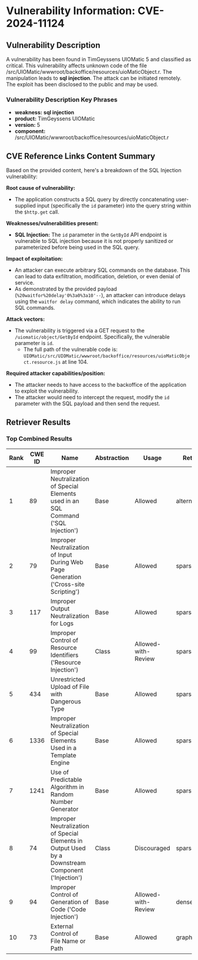 # Vulnerability Information: CVE-2024-11124

## Vulnerability Description
A vulnerability has been found in TimGeyssens UIOMatic 5 and classified as critical. This vulnerability affects unknown code of the file /src/UIOMatic/wwwroot/backoffice/resources/uioMaticObject.r. The manipulation leads to **sql injection**. The attack can be initiated remotely. The exploit has been disclosed to the public and may be used.

### Vulnerability Description Key Phrases
- **weakness:** **sql injection**
- **product:** TimGeyssens UIOMatic
- **version:** 5
- **component:** /src/UIOMatic/wwwroot/backoffice/resources/uioMaticObject.r

## CVE Reference Links Content Summary
Based on the provided content, here's a breakdown of the SQL Injection vulnerability:

**Root cause of vulnerability:**
- The application constructs a SQL query by directly concatenating user-supplied input (specifically the `id` parameter) into the query string within the `$http.get` call.

**Weaknesses/vulnerabilities present:**
- **SQL Injection:** The `id` parameter in the `GetById` API endpoint is vulnerable to SQL injection because it is not properly sanitized or parameterized before being used in the SQL query.

**Impact of exploitation:**
- An attacker can execute arbitrary SQL commands on the database. This can lead to data exfiltration, modification, deletion, or even denial of service.
- As demonstrated by the provided payload (`%20waitfor%20delay'0%3a0%3a10'--`), an attacker can introduce delays using the `waitfor delay` command, which indicates the ability to run SQL commands.

**Attack vectors:**
-  The vulnerability is triggered via a GET request to the `/uiomatic/object/GetById` endpoint. Specifically, the vulnerable parameter is `id`.
   -  The full path of the vulnerable code is: `UIOMatic/src/UIOMatic/wwwroot/backoffice/resources/uioMaticObject.resource.js` at line 104.

**Required attacker capabilities/position:**
- The attacker needs to have access to the backoffice of the application to exploit the vulnerability.
- The attacker would need to intercept the request, modify the `id` parameter with the SQL payload and then send the request.

## Retriever Results

### Top Combined Results

| Rank | CWE ID | Name | Abstraction | Usage  | Retrievers | Individual Scores |
|------|--------|------|-------------|-------|------------|-------------------|
| 1 | 89 | Improper Neutralization of Special Elements used in an SQL Command ('SQL Injection') | Base | Allowed | alternate_terms | 1.000 |
| 2 | 79 | Improper Neutralization of Input During Web Page Generation ('Cross-site Scripting') | Base | Allowed | sparse | 0.344 |
| 3 | 117 | Improper Output Neutralization for Logs | Base | Allowed | sparse | 0.301 |
| 4 | 99 | Improper Control of Resource Identifiers ('Resource Injection') | Class | Allowed-with-Review | sparse | 0.301 |
| 5 | 434 | Unrestricted Upload of File with Dangerous Type | Base | Allowed | sparse | 0.295 |
| 6 | 1336 | Improper Neutralization of Special Elements Used in a Template Engine | Base | Allowed | sparse | 0.280 |
| 7 | 1241 | Use of Predictable Algorithm in Random Number Generator | Base | Allowed | sparse | 0.279 |
| 8 | 74 | Improper Neutralization of Special Elements in Output Used by a Downstream Component ('Injection') | Class | Discouraged | sparse | 0.268 |
| 9 | 94 | Improper Control of Generation of Code ('Code Injection') | Base | Allowed-with-Review | dense | 0.580 |
| 10 | 73 | External Control of File Name or Path | Base | Allowed | graph | 0.003 |

